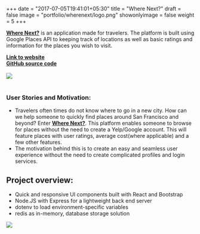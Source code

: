+++
date = "2017-07-05T19:41:01+05:30"
title = "Where Next?"
draft = false
image = "portfolio/wherenext/logo.png"
showonlyimage = false
weight = 5
+++

<p>
<a href="https://wherenxt.herokuapp.com/" target="_blank"><strong>Where Next?</strong></a> is an application made for travelers. The platform is built using Google Places API to keeping track of locations as well as basic ratings and information for the places you wish to visit.
</p>

<!--more-->

<div><a href="https://wherenxt.herokuapp.com/" target="_blank"><strong>Link to website</strong></a></div>
<div><a href="https://github.com/Phongtlam/where_next" target="_blank"><strong>GitHub source code</strong></a></div>

<br>

<div><a href="https://wherenxt.herokuapp.com/" target="_blank"><img src="/myjourney/portfolio/wherenext/thumb.png"></a></div>

<br>

### User Stories and Motivation:
- Travelers often times do not know where to go in a new city. How can we help someone to quickly find places around San Francisco and beyond? Enter <a href="https://wherenxt.herokuapp.com/" target="_blank"><strong>Where Next?</strong></a>. This platform enables someone to browse for places without the need to create a Yelp/Google account. This will feature places with user ratings, average cost(where applicable) and a few other features.
- The motivation behind this is to create an easy and seamless user experience without the need to create complicated profiles and login services.

## Project overview:

- Quick and responsive UI components built with React and Bootstrap
- Node.JS with Express for a lightweight back end server
- dotenv to load environment-specific variables
- redis as in-memory, database storage solution

<div><a href="https://wherenxt.herokuapp.com/" target="_blank"><img src="/myjourney/portfolio/wherenext/screenshot.png"></a></div>
